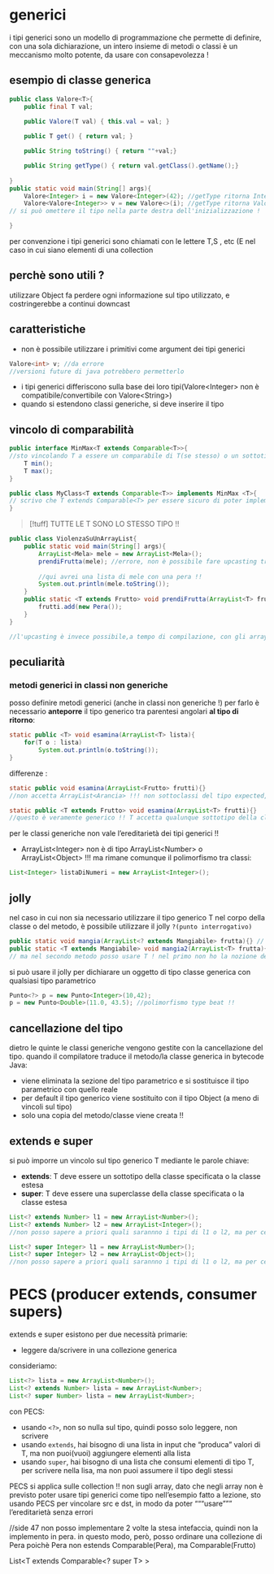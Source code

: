 
# generici
i tipi generici sono un modello di programmazione che permette di definire, con una sola dichiarazione, un intero insieme di metodi o classi
è un meccanismo molto potente, da usare con consapevolezza !

## esempio di classe generica 
```java
public class Valore<T>{
	public final T val;
	
	public Valore(T val) { this.val = val; }

	public T get() { return val; }

	public String toString() { return ""+val;}

	public String getType() { return val.getClass().getName();}
	
} 
public static void main(String[] args){
	Valore<Integer> i = new Valore<Integer>(42); //getType ritorna Integer
	Valore<Valore<Integer>> v = new Valore<>(i); //getType ritorna Valore
// si può omettere il tipo nella parte destra dell'inizializzazione !

}
```
per convenzione i tipi generici sono chiamati con le lettere T,S , etc (E nel caso in cui siano elementi di una collection
## perchè sono utili ?
utilizzare Object fa perdere ogni informazione sul tipo utilizzato, e costringerebbe a continui downcast
## caratteristiche 
- non è possibile utilizzare i primitivi come argument dei tipi generici
```java
Valore<int> v; //da errore
//versioni future di java potrebbero permetterlo
```

- i tipi generici differiscono sulla base dei loro tipi(Valore\<Integer> non è compatibile/convertibile con Valore\<String>)
- quando si estendono classi generiche, si deve inserire il tipo
## vincolo di comparabilità
```java
public interface MinMax<T extends Comparable<T>>{ 
//sto vincolando T a essere un comparabile di T(se stesso) o un sottotipo
	T min();
	T max();	
}

public class MyClass<T extends Comparable<T>> implements MinMax <T>{
// scrivo che T extends Comparable<T> per essere sicuro di poter implementare MinMax !! altrimenti potrei non esserne capace
}
```

>[!tuff] TUTTE LE T SONO LO STESSO TIPO !!

```java
public class ViolenzaSuUnArrayList{
	public static void main(String[] args){
		ArrayList<Mela> mele = new ArrayList<Mela>();
		prendiFrutta(mele); //errore, non è possibile fare upcasting tra tipi generici, altrimenti potrei aggiungere una pera ad un ArrayList di mele !!!
		
		//qui avrei una lista di mele con una pera !!
		System.out.println(mele.toString());
	}
	public static <T extends Frutto> void prendiFrutta(ArrayList<T> frutti){
		frutti.add(new Pera());
	}
}

//l'upcasting è invece possibile,a tempo di compilazione, con gli array, e fare la stessa cosa non darebbe errori ma  verrebbe lanciata un'eccezione
```

## peculiarità
### metodi generici in classi non generiche
posso definire metodi generici (anche in classi non generiche !)
per farlo è necessario **anteporre** il tipo generico tra parentesi angolari **al tipo di ritorno**:
```java
static public <T> void esamina(ArrayList<T> lista){
	for(T o : lista)
		System.out.println(o.toString());
}
```

differenze : 
```java
static public void esamina(ArrayList<Frutto> frutti){}
//non accetta ArrayList<Arancia> !!! non sottoclassi del tipo expected, e come visto prima i tipi generici differiscono sulla base dei oro tipi

static public <T extends Frutto> void esamina(ArrayList<T> frutti){}
//questo è veramente generico !! T accetta qualunque sottotipo della classe Frutto
```

per le classi generiche non vale l’ereditarietà dei tipi generici !!
- ArrayList\<Integer> non è di tipo ArrayList\<Number> o ArrayList\<Object>  !!!
ma rimane comunque il polimorfismo tra classi:
```java
List<Integer> listaDiNumeri = new ArrayList<Integer>();
```

## jolly
nel caso in cui non sia necessario utilizzare il tipo generico T nel corpo della classe o del metodo, è possibile utilizzare il jolly  `?(punto interrogativo)`
```java
public static void mangia(ArrayList<? extends Mangiabile> frutta){} // equivale a 
public static <T extends Mangiabile> void mangia2(ArrayList<T> frutta){} 
// ma nel secondo metodo posso usare T ! nel primo non ho la nozione del tipo utilizzato
```
si può usare il jolly per dichiarare un oggetto di tipo classe generica con qualsiasi tipo parametrico
```java
Punto<?> p = new Punto<Integer>(10,42);
p = new Punto<Double>(11.0, 43.5); //polimorfismo type beat !!
```

## cancellazione del tipo
dietro le quinte le classi generiche vengono gestite con la cancellazione del tipo.
quando il compilatore traduce il metodo/la classe generica in bytecode Java:
- viene eliminata la sezione del tipo parametrico e si sostituisce il tipo parametrico con quello reale
- per default il tipo generico viene sostituito con il tipo Object (a meno di vincoli sul tipo)
- solo una copia del metodo/classe viene creata !!
## extends e super
si può imporre un vincolo sul tipo generico T mediante le parole chiave:
- **extends**: T deve essere un sottotipo della classe specificata o la classe estesa
- **super**: T deve essere una superclasse della classe specificata o la classe estesa
```java
List<? extends Number> l1 = new ArrayList<Number>();
List<? extends Number> l2 = new ArrayList<Integer>();
//non posso sapere a priori quali sarannno i tipi di l1 o l2, ma per certo saprò che saranno tipo/sottotipo di Number

List<? super Integer> l1 = new ArrayList<Number>();
List<? super Integer> l2 = new ArrayList<Object>();
//non posso sapere a priori quali sarannno i tipi di l1 o l2, ma per certo saprò che saranno tipo/supertipo di Integer(posso assumere che saranno certamente Object)
```

# PECS (producer extends, consumer supers)
extends e super esistono per due necessità primarie:
- leggere da/scrivere in una collezione generica

consideriamo: 
```java
List<?> lista = new ArrayList<Number>();
List<? extends Number> lista = new ArrayList<Number>;
List<? super Number> lista = new ArrayList<Number>;
```
con PECS:
- usando `<?>`, non so nulla sul tipo, quindi posso solo leggere, non scrivere
- usando `extends`, hai bisogno di una lista in input che “produca” valori di T, ma non puoi(vuoi) aggiungere elementi alla lista
- usando `super`, hai bisogno di una lista che consumi elementi di tipo T, per scrivere nella lisa, ma non puoi assumere il tipo degli stessi

 PECS si applica sulle collection !! non sugli array, dato che negli array non è previsto poter usare tipi generici come tipo
nell’esempio fatto a lezione, sto usando PECS per vincolare src e dst, in modo da poter “““usare””” l’ereditarietà senza errori

//side 47
non posso implementare 2 volte la stesa intefaccia, quindi non la implemento in pera. in questo modo, però, posso ordinare una collezione di Pera poichè Pera non estends Comparable(Pera), ma Comparable(Frutto)

List<T extends Comparable<? super T> >